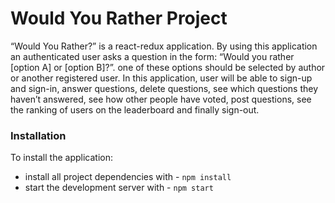 # Would You Rather Project

 “Would You Rather?” is a react-redux application. By using this application an authenticated user asks a question in the form: “Would you rather [option A] or [option B]?”. one of these options should be selected by author or another registered user. 
In this application, user will be able to sign-up and sign-in, answer questions, delete questions, see which questions they haven’t answered, see how other people have voted, post questions, see the ranking of users on the leaderboard and finally sign-out.


### Installation

To install the application:

* install all project dependencies with  - `npm install`
* start the development server with  - `npm start`



